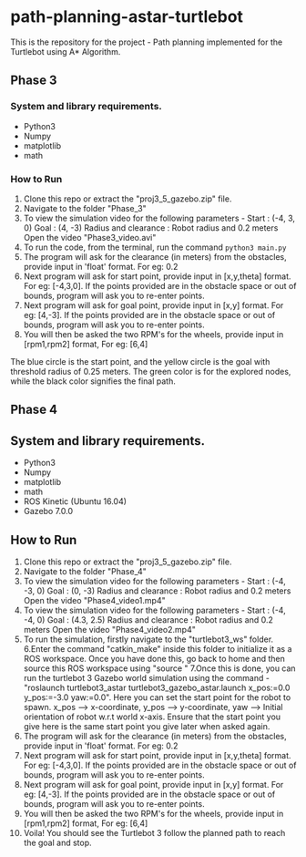 # path-planning-astar-turtlebot
This is the repository for the project - Path planning implemented for the Turtlebot using A* Algorithm. 

## Phase 3
### System and library requirements.
 - Python3
 - Numpy
 - matplotlib
 - math
 
### How to Run
1. Clone this repo or extract the "proj3_5_gazebo.zip" file. <br>
2. Navigate to the folder "Phase_3" <br>
3. To view the simulation video for the following parameters - 
Start : (-4, 3, 0)
Goal : (4, -3)
Radius and clearance : Robot radius and 0.2 meters
Open the video "Phase3_video.avi"<br>
4. To run the code, from the terminal, run the command `python3 main.py` <br>
5. The program will ask for the clearance (in meters) from the obstacles, provide input in 'float' format. For eg: 0.2<br>
6. Next program will ask for start point, provide input in [x,y,theta] format. For eg: [-4,3,0]. If the points provided are in the obstacle space or out of bounds, program will ask you to re-enter points.<br>
7. Next program will ask for goal point, provide input in [x,y] format. For eg: [4,-3].
If the points provided are in the obstacle space or out of bounds, program will ask you to re-enter points.<br>
8. You will then be asked the two RPM's for the wheels, provide input in [rpm1,rpm2] format, For eg: [6,4] <br>

The blue circle is the start point, and the yellow circle is the goal with threshold radius of 0.25 meters. The green color is for the explored nodes, while the black color signifies the final path. 

## Phase 4

## System and library requirements.
 - Python3
 - Numpy
 - matplotlib
 - math
 - ROS Kinetic (Ubuntu 16.04)
 - Gazebo 7.0.0
 
## How to Run
1. Clone this repo or extract the "proj3_5_gazebo.zip" file. <br>
2. Navigate to the folder "Phase_4" <br>
3. To view the simulation video for the following parameters - 
Start : (-4, -3, 0)
Goal : (0, -3)
Radius and clearance : Robot radius and 0.2 meters
Open the video "Phase4_video1.mp4"<br>
4. To view the simulation video for the following parameters - 
Start : (-4, -4, 0)
Goal : (4.3, 2.5)
Radius and clearance : Robot radius and 0.2 meters
Open the video "Phase4_video2.mp4"<br>
5. To run the simulation, firstly navigate to the "turtlebot3_ws" folder. <br>
6.Enter the command "catkin_make" inside this folder to initialize it as a ROS workspace.
Once you have done this, go back to home and then source this ROS workspace using "source <path to setup.bash>"
7.Once this is done, you can run the turtlebot 3 Gazebo world simulation using the command - "roslaunch turtlebot3_astar turtlebot3_gazebo_astar.launch x_pos:=0.0 y_pos:=-3.0 yaw:=0.0". Here you can set the start point for the robot to spawn. x_pos --> x-coordinate, y_pos --> y-coordinate, yaw --> Initial orientation of robot w.r.t world x-axis. Ensure that the start point you give here is the same start point you give later when asked again.
8. The program will ask for the clearance (in meters) from the obstacles, provide input in 'float' format. For eg: 0.2<br>
9. Next program will ask for start point, provide input in [x,y,theta] format. For eg: [-4,3,0]. If the points provided are in the obstacle space or out of bounds, program will ask you to re-enter points.<br>
10. Next program will ask for goal point, provide input in [x,y] format. For eg: [4,-3].
If the points provided are in the obstacle space or out of bounds, program will ask you to re-enter points.<br>
11. You will then be asked the two RPM's for the wheels, provide input in [rpm1,rpm2] format, For eg: [6,4] <br>
12. Voila! You should see the Turtlebot 3 follow the planned path to reach the goal and stop.

